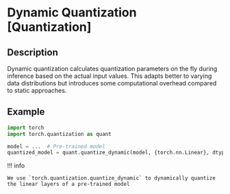 # Dynamic Quantization [Quantization]

## Description

Dynamic quantization calculates quantization parameters on the fly during inference based on the actual input values.
This adapts better to varying data distributions but introduces some computational overhead compared to static approaches.

## Example

```python
import torch
import torch.quantization as quant

model = ...  # Pre-trained model
quantized_model = quant.quantize_dynamic(model, {torch.nn.Linear}, dtype=torch.qint8)
```

!!! info

    We use `torch.quantization.quantize_dynamic` to dynamically quantize the linear layers of a pre-trained model
